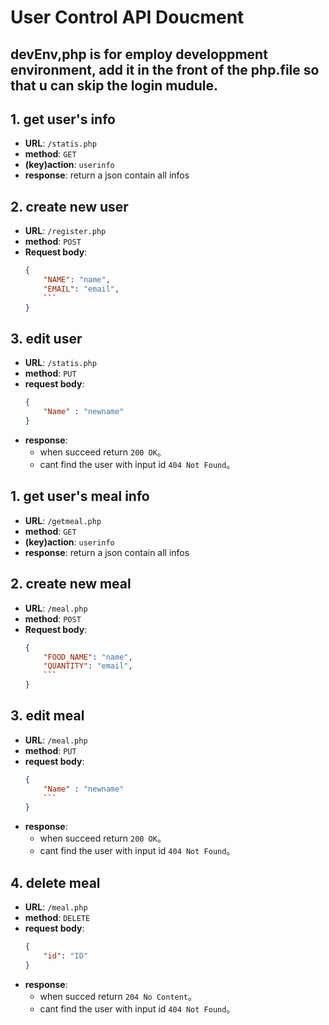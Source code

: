 # User Control API Doucment


## devEnv,php is for employ developpment environment, add it in the front of the php.file so that u can skip the login mudule.



## 1. get user's info

- **URL**: `/statis.php`
- **method**: `GET`
- **(key)action**: `userinfo`
- **response**: return a json contain all infos


## 2. create new user

- **URL**: `/register.php`
- **method**: `POST`
- **Request body**:
    ```json
    {
        "NAME": "name",
        "EMAIL": "email",
        ```
    }
    ```

## 3.  edit user

- **URL**: `/statis.php`
- **method**: `PUT`
- **request body**:
    ```json
    {
        "Name" : "newname"
    }
    ```
- **response**:
    - when succeed return `200 OK`。
    - cant find the user with input id `404 Not Found`。


## 1. get user's meal info

- **URL**: `/getmeal.php`
- **method**: `GET`
- **(key)action**: `userinfo`
- **response**: return a json contain all infos


## 2. create new meal

- **URL**: `/meal.php`
- **method**: `POST`
- **Request body**:
    ```json
    {
        "FOOD_NAME": "name",
        "QUANTITY": "email",
        ```
    }
    ```

## 3.  edit meal

- **URL**: `/meal.php`
- **method**: `PUT`
- **request body**:
    ```json
    {
        "Name" : "newname"
        ```
    }
    ```
- **response**:
    - when succeed return `200 OK`。
    - cant find the user with input id `404 Not Found`。

## 4. delete meal

- **URL**: `/meal.php`
- **method**: `DELETE`
- **request body**:
    ```json
    {
        "id": "ID"
    }
    ```
- **response**:
    - when succed return `204 No Content`。
    - cant find the user with input id `404 Not Found`。


